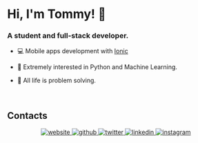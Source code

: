 # Hi, I'm Tommy! 👋   

### A student and full-stack developer.

- 💻 Mobile apps development with [Ionic](https://ionicframework.com/)
  

- 🐍 Extremely interested in Python and Machine Learning.  
  

- 🧠 All life is problem solving.  

<br/>

## Contacts
<div align="center">
  
<a href="https://github.com/TommasoManzana" target="_blank">
<img src=https://img.shields.io/badge/website-73398D.svg?&style=for-the-badge&logo=gatsby&logoColor=white) alt=website style="margin-bottom: 5px;" />
</a>
<a href="https://github.com/TommasoManzana" target="_blank">
<img src=https://img.shields.io/badge/github-%2324292e.svg?&style=for-the-badge&logo=github&logoColor=white alt=github style="margin-bottom: 5px;" />
</a>
<a href="https://twitter.com/TommasoManzana" target="_blank">
<img src=https://img.shields.io/badge/twitter-%2300acee.svg?&style=for-the-badge&logo=twitter&logoColor=white alt=twitter style="margin-bottom: 5px;" />
</a>
<a href="https://linkedin.com/in/tommaso-manzana/" target="_blank">
<img src=https://img.shields.io/badge/linkedin-%231E77B5.svg?&style=for-the-badge&logo=linkedin&logoColor=white alt=linkedin style="margin-bottom: 5px;" />
</a>
<a href="https://instagram.com/tommaso.manzana/" target="_blank">
<img src=https://img.shields.io/badge/instagram-E4405F.svg?&style=for-the-badge&logo=instagram&logoColor=white alt=instagram style="margin-bottom: 5px;" />
</a>
</div>

